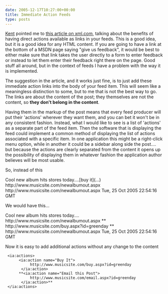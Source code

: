 ```yaml
---
date: 2005-12-17T10:27:00+00:00
title: Immediate Action Feeds
type: posts
---
```

[Kent](http://www.acmebinary.com/blogs/kent) pointed me to [this article on xml.com](http://www.xml.com/pub/a/2005/12/14/putting-rss-to-work-immediate-action-feeds.html), talking about the benefits of having direct actions available as links in your feeds. This is a good idea, but it is a good idea for any HTML content. If you are going to have a link at the bottom of a MSDN page saying "give us feedback", it would be best to either make sure that link takes the user directly to a form to enter feedback or instead to let them enter their feedback right there on the page. Good stuff all around, but in the context of feeds I have a problem with the way it is implemented.

The suggestion in the article, and it works just fine, is to just add these immediate action links into the body of your feed item. This will seem like a meaningless distinction to some, but to me that is not the best way to go. The links are about the content of the post; they themselves are not the content, so **they don't belong in the content**.

Having them in the markup of the post means that every feed producer will put their 'actions' wherever they want them, and you can bet it won't be in any consistent fashion. Instead, what I would like to see is a list of 'actions' as a separate part of the feed item. Then the software that is displaying the feed could implement a common method of displaying the list of actions associated with a specific item. In one application this might be a right-click menu option, while in another it could be a sidebar along side the post.... but because the actions are clearly separated from the content it opens up the possibility of displaying them in whatever fashion the application author believes will be most usable.

So, instead of this

 <item>
     <title>New Album out by GreenDay</title>
     <description>
          Cool new album hits stores today....[buy it](...)
     </description>
     <link>http://www.musicsite.com/newalbumout.aspx</link>
     <guid isPermaLink="true">http://www.musicsite.com/newalbumout.aspx</guid>
     <pubDate>Tue, 25 Oct 2005 22:54:16 GMT</pubDate>
</item>

We would have this...

 <item>
     <title>New Album out by GreenDay</title>
     <description>
          Cool new album hits stores today....
     </description>
     <link>http://www.musicsite.com/newalbumout.aspx</link>
     **<ia:actions>
          <ia:action name="Buy It">
               http://www.musicsite.com/buy.aspx?id=greenday
           </ia:action>
     </ia:actions>**
     <guid isPermaLink="true">http://www.musicsite.com/newalbumout.aspx</guid>
     <pubDate>Tue, 25 Oct 2005 22:54:16 GMT</pubDate>
</item>

Now it is easy to add additional actions without any change to the content

     <ia:actions>
          <ia:action name="Buy It">
               http://www.musicsite.com/buy.aspx?id=greenday
           </ia:action>
          **<ia:action name="Email this Post">
               http://www.musicsite.com/email.aspx?id=greenday
           </ia:action>**
     </ia:actions>
